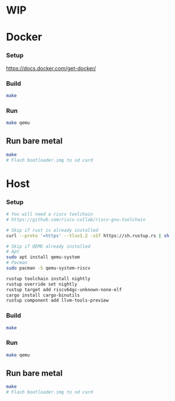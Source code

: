# WIP

# Docker

### Setup
https://docs.docker.com/get-docker/

### Build
```bash
make
```

### Run
```bash
make qemu
```

## Run bare metal
```bash
make
# Flash bootloader.img to sd card
```

# Host

### Setup
```bash
# You will need a riscv toolchain
# https://github.com/riscv-collab/riscv-gnu-toolchain

# Skip if rust is already installed
curl --proto '=https' --tlsv1.2 -sSf https://sh.rustup.rs | sh

# Skip if QEMU already installed
# Apt
sudo apt install qemu-system
# Pacman
sudo pacman -S qemu-system-riscv

rustup toolchain install nightly
rustup override set nightly
rustup target add riscv64gc-unknown-none-elf
cargo install cargo-binutils
rustup component add llvm-tools-preview
```
### Build
```bash
make
```

### Run
```bash
make qemu
```

## Run bare metal
```bash
make
# Flash bootloader.img to sd card
```
